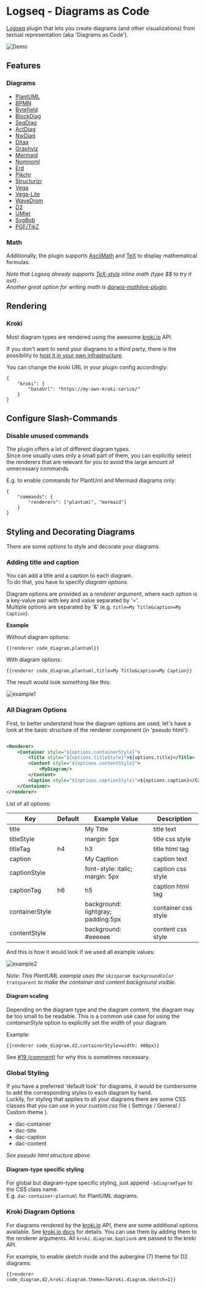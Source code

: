 # Logseq - Diagrams as Code

[Logseq](https://github.com/logseq/logseq) plugin that lets you create diagrams (and other visualizations) from textual
representation (aka 'Diagrams as Code').

![Demo](demo.gif)

## Features

### Diagrams

- [PlantUML](https://plantuml.com/)
- [BPMN](https://en.wikipedia.org/wiki/Business_Process_Model_and_Notation)
- [Bytefield](https://texdoc.org/serve/bytefield.pdf/0)
- [BlockDiag](http://blockdiag.com/en/blockdiag/index.html)
- [SeqDiag](http://blockdiag.com/en/seqdiag/index.html)
- [ActDiag](http://blockdiag.com/en/actdiag/index.html)
- [NwDiag](http://blockdiag.com/en/nwdiag/index.html)
- [Ditaa](http://ditaa.sourceforge.net/)
- [Graphviz](https://graphviz.org/)
- [Mermaid](https://mermaid-js.github.io/mermaid/#/)
- [Nomnoml](https://www.nomnoml.com/)
- [Erd](https://hackage.haskell.org/package/erd)
- [Pikchr](https://pikchr.org/)
- [Structurizr](https://structurizr.com/)
- [Vega](https://vega.github.io/)
- [Vega-Lite](https://vega.github.io/vega-lite/)
- [WaveDrom](https://wavedrom.com/)
- [D2](https://d2lang.com/)
- [UMlet](https://www.umlet.com/)
- [SvgBob](https://ivanceras.github.io/svgbob-editor/)
- [PGF/TikZ](https://tikz.dev/)

### Math

Additionally, the plugin supports [AsciiMath](http://asciimath.org/) and [TeX](https://en.wikipedia.org/wiki/TeX) to
display mathematical formulas.

*Note that Logseq already supports [TeX-style](https://katex.org/) inline math (type *$$* to try it out).    
Another great option for writing math is [darwis-mathlive-plugin](https://github.com/hkgnp/darwis-mathlive-plugin).*

## Rendering

### Kroki

Most diagram types are rendered using the awesome [kroki.io](https://kroki.io/) API.

If you don't want to send your diagrams to a third party, there is the possibility
to [host it in your own infrastructure](https://docs.kroki.io/kroki/setup/install/).

You can change the kroki URL in your plugin config accordingly:

    {
        "kroki": {
            "baseUrl": "https://my-own-kroki-serice/"
        }
    }

## Configure Slash-Commands

### Disable unused commands

The plugin offers a lot of different diagram types.     
Since one usually uses only a small part of them,
you can explicitly select the renderers that are relevant for you to avoid the large amount of unnecessary commands.

E.g. to enable commands for PlantUml and Mermaid diagrams only:

    {
        "commands": {
            "renderers": ["plantuml", "mermaid"]
        }
    }

## Styling and Decorating Diagrams

There are some options to style and decorate your diagrams.

### Adding title and caption

You can add a title and a caption to each diagram.  
To do that, you have to specify *diagram options*.

Diagram options are provided as a *renderer argument*, where each option is a key-value pair with key and value
separated by '='.    
Multiple options are separated by '&' (e.g. `title=My Title&caption=My Caption`).

**Example**

Without diagram options:

```
{{renderer code_diagram,plantuml}}
```

With diagram options:

```
{{renderer code_diagram,plantuml,title=My Title&caption=My Caption}}
```

The result would look something like this:

![example1](readme-images/example1.png)

### All Diagram Options

First, to better understand how the diagram options are used, let's have a look at the basic structure of the renderer
component (in 'pseudo html'):

```xml

<Renderer>
    <Container style="${options.containerStyle}">
        <Title style="${options.titleStyle}">${options.title}</Title>
        <Content style="${options.contentStyle}">
            <MyDiagram/>
        </Content>
        <Caption style="${options.captionStyle}">${options.caption}</Caption>
    </Container>
</renderer>
```

List of all options:

| Key            | Default | Example Value                      | Description         |
|----------------|---------|------------------------------------|---------------------|
| title          |         | My Title                           | title text          |
| titleStyle     |         | margin: 5px                        | title css style     |
| titleTag       | h4      | h3                                 | title html tag      |
| caption        |         | My Caption                         | caption text        |
| captionStyle   |         | font-style: italic; margin: 5px    | caption css style   |
| captionTag     | h6      | h5                                 | caption html tag    |
| containerStyle |         | background: lightgray; padding:5px | container css style |
| contentStyle   |         | background: #eeeeee                | content css style   |

And this is how it would look if we used all example values:

![example2](readme-images/example2.png)

_Note: This PlantUML example uses the `skinparam backgroundColor transparent` to make the container and content
background visible._

#### Diagram scaling

Depending on the diagram type and the diagram content, the diagram may be too small to be readable.
This is a common use case for using the _containerStyle_ option to explicitly set the width of your diagram.

Example:

```
{{renderer code_diagram,d2,containerStyle=width: 400px}}
```

See [#19 (comment)](https://github.com/npgrosser/logseq-diagrams-as-code/issues/19#issuecomment-1519079504) for why this
is sometimes necessary.

### Global Styling

If you have a preferred 'default look' for diagrams, it would be cumbersome to add the corresponding styles to each
diagram by hand.   
Luckily, for styling that applies to all your diagrams there are some CSS classes that you can use in your *custom.css*
file ( Settings / General / Custom theme ).

- dac-container
- dac-title
- dac-caption
- dac-content

_See pseudo html structure above_

#### Diagram-type specific styling

For global but diagram-type specific styling, just append `-$diagramType` to the CSS class name.     
E.g. `dac-container-plantuml` for PlantUML diagrams.



### Kroki Diagram Options

For diagrams rendered by the [kroki.io](https://kroki.io/) API, there are some additional options available.
See [kroki.io docs](https://docs.kroki.io/kroki/setup/diagram-options/) for details.
You can use them by adding them to the renderer arguments.
All `kroki.diagram.$option`s are passed to the kroki API.

For example, to enable sketch mode and the aubergine (7) theme for D2 diagrams:

```
{{renderer code_diagram,d2,kroki.diagram.theme=7&kroki.diagram.sketch=1}}
```